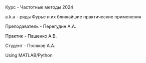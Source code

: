 Курс - Частотные методы 2024 

a.k.a - ряды Фурье и их ближайшие практические применения

Преподаватель - Перегудин А.А.

Практик - Пашенко А.В.

Студент - Поляков А.А.

Using MATLAB/Python 
